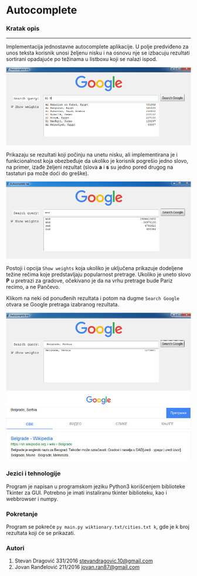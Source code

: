 # Autocomplete
### Kratak opis
-----------------

Implementacija jednostavne autocomplete aplikacije. U polje predviđeno za unos teksta korisnik unosi željenu nisku i na osnovu nje se izbacuju rezultati sortirani opadajuće po težinama u listboxu koji se nalazi ispod. 

![](https://github.com/matf-pp/2020_Autocomplete/blob/master/slika2.png)


Prikazaju se rezultati koji počinju na unetu nisku, ali implementirana je i funkcionalnost koja obezbeđuje da ukoliko je korisnik pogrešio jedno slovo, na primer, izađe željeni rezultat (slova **a** i  **s** su jedno pored drugog na tastaturi pa može doći do greške).

![](https://github.com/matf-pp/2020_Autocomplete/blob/master/png3.png)

Postoji i opcija `Show weights` koja ukoliko je uključena prikazuje dodeljene težine rečima koje predstavljaju popularnost pretrage. Ukoliko je uneto slovo **P** u pretrazi za gradove, očekivano je da na vrhu pretrage bude Pariz recimo, a ne Pančevo.

Klikom na neki od ponuđenih rezultata i potom na dugme `Search Google` otvara se Google pretraga izabranog rezultata.

![](https://github.com/matf-pp/2020_Autocomplete/blob/master/picture.png)
![](https://github.com/matf-pp/2020_Autocomplete/blob/master/pic5.png)




### Jezici i tehnologije
Program je napisan u programskom jeziku Python3 korišćenjem biblioteke Tkinter za GUI. Potrebno je imati instaliranu tkinter biblioteku, kao i webbrowser i numpy.

### Pokretanje
Program se pokreće `py main.py wiktionary.txt/cities.txt k`, gde je k broj rezultata koji će se prikazati.

### Autori
1. Stevan Dragović 331/2016 stevandragovic.10@gmail.com 
2. Jovan Ranđelović 211/2016 jovan.ran87@gmail.com
